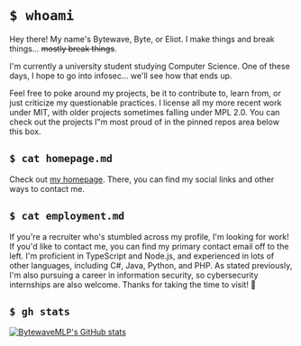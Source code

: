 # `$ whoami`

Hey there! My name's Bytewave, Byte, or Eliot. I make things and break things... ~~mostly break things~~.

I'm currently a university student studying Computer Science. One of these days, I hope to go into infosec... we'll see how that ends up.

Feel free to poke around my projects, be it to contribute to, learn from, or just criticize my questionable practices. I license all my more recent work under MIT, with older projects sometimes falling under MPL 2.0. You can check out the projects I"m most proud of in the pinned repos area below this box.

## `$ cat homepage.md`

Check out [my homepage](https://code.horse). There, you can find my social links and other ways to contact me.

## `$ cat employment.md`

If you're a recruiter who's stumbled across my profile, I'm looking for work! If you'd like to contact me, you can find my primary contact email off to the left. I'm proficient in TypeScript and Node.js, and experienced in lots of other languages, including C#, Java, Python, and PHP. As stated previously, I'm also pursuing a career in information security, so cybersecurity internships are also welcome. Thanks for taking the time to visit! 💚

## `$ gh stats`

[![BytewaveMLP's GitHub stats](https://github-readme-stats.vercel.app/api?username=BytewaveMLP&theme=dark)](https://github.com/anuraghazra/github-readme-stats)

